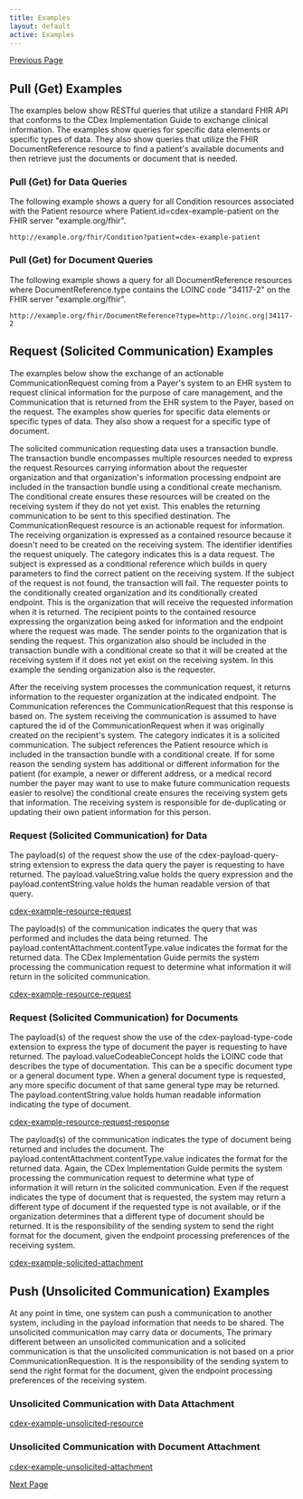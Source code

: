 ```yaml
---
title: Examples
layout: default
active: Examples
---
```


[Previous Page](Credits.html)

## Pull (Get) Examples
The examples below show RESTful queries that utilize a standard FHIR API that conforms to the CDex Implementation Guide to exchange clinical information. The examples show queries for specific data elements or specific types of data. They also show queries that utilize the FHIR DocumentReference resource to find a patient's available documents and then retrieve just the documents or document that is needed.

### Pull (Get) for Data Queries
The following example shows a query for all Condition resources associated with the Patient resource where Patient.id=cdex-example-patient on the FHIR server "example.org/fhir". 

`http://example.org/fhir/Condition?patient=cdex-example-patient`

### Pull (Get) for Document Queries
The following example shows a query for all DocumentReference resources where DocumentReference.type contains the LOINC code "34117-2" on the FHIR server "example.org/fhir". 

`http://example.org/fhir/DocumentReference?type=http://loinc.org|34117-2`

## Request (Solicited Communication) Examples
The examples below show the exchange of an actionable CommunicationRequest coming from a Payer's system to an EHR system to request clinical information for the purpose of care management, and the Communication that is returned from the EHR system to the Payer, based on the request. The examples show queries for specific data elements or specific types of data. They also show a request for a specific type of document. 

The solicited communication requesting data uses a transaction bundle. The transaction bundle encompasses multiple resources needed to express the request.Resources carrying information about the requester organization and that organization's information processing endpoint are included in the transaction bundle using a conditional create mechanism. The conditional create ensures these resources will be created on the receiving system if they do not yet exist.  This enables the returning communication to be sent to this specified destination. The CommunicationRequest resource is an actionable request for information. The receiving organization is expressed as a contained resource because it doesn't need to be created on the receiving system. The identifier identifies the request uniquely. The category indicates this is a data request. The subject is expressed as a conditional reference which builds in query parameters to find the correct patient on the receiving system. If the subject of the request is not found, the transaction will fail. The requester points to the conditionally created organization and its conditionally created endpoint.  This is the organization that will receive the requested information when it is returned. The recipient points to the contained resource expressing the organization being asked for information and the endpoint where the request was made. The sender points to the organization that is sending the request. This organization also should be included in the transaction bundle with a conditional create so that it will be created at the receiving system if it does not yet exist on the receiving system. In this example the sending organization also is the requester.     

After the receiving system processes the communication request, it returns information to the requester organization at the indicated endpoint. The Communication references the CommunicationRequest that this response is based on. The system receiving the communication is assumed to have captured the id of the CommunicationRequest when it was originally created on the recipient's system. The category indicates it is a solicited communication. The subject references the Patient resource which is included in the transaction bundle with a conditional create. If for some reason the sending system has additional or different information for the patient (for example, a newer or different address, or a medical record number the payer may want to use to make future communication requests easier to resolve) the conditional create ensures the receiving system gets that information. The receiving system is responsible for de-duplicating or updating their own patient information for this person. 

### Request (Solicited Communication) for Data

The payload(s) of the request show the use of the cdex-payload-query-string extension to express the data query the payer is requesting to have returned. The payload.valueString.value holds the query expression and the payload.contentString.value holds the human readable version of that query. 

<a href="CommunicationRequest-cdex-example-resource-request.html">cdex-example-resource-request</a>

The payload(s) of the communication indicates the query that was performed and includes the data being returned. The payload.contentAttachment.contentType.value indicates the format for the returned data. The CDex Implementation Guide permits the system processing the communication request to determine what information it will return in the solicited communication.
 
<a href="CommunicationRequest-cdex-example-resource-request.html">cdex-example-resource-request</a>

### Request (Solicited Communication) for Documents
The payload(s) of the request show the use of the cdex-payload-type-code extension to express the type of document the payer is requesting to have returned. The payload.valueCodeableConcept holds the LOINC code that describes the type of documentation. This can be a specific document type or a general document type.  When a general document type is requested, any more specific document of that same general type may be returned.  The payload.contentString.value holds human readable information indicating the type of document. 

<a href="CommunicationRequest-cdex-example-resource-request-response.html">cdex-example-resource-request-response</a>

The payload(s) of the communication indicates the type of document being returned and includes the document. The payload.contentAttachment.contentType.value indicates the format for the returned data. Again, the CDex Implementation Guide permits the system processing the communication request to determine what type of information it will return in the solicited communication. Even if the request indicates the type of document that is requested, the system may return a different type of document if the requested type is not available, or if the organization determines that a different type of document should be returned. It is the responsibility of the sending system to send the right format for the document, given the endpoint processing preferences of the receiving system.

<a href="Communication-cdex-example-solicited-attachment.html">cdex-example-solicited-attachment</a>

## Push (Unsolicited Communication) Examples
At any point in time, one system can push a communication to another system, including in the payload information that needs to be shared. The unsolicited communication may carry data or documents, The primary different between an unsolicited communication and a solicited communication is that the unsolicited communication is not based on a prior CommunicationRequestion. It is the responsibility of the sending system to send the right format for the document, given the endpoint processing preferences of the receiving system.

### Unsolicited Communication with Data Attachment

<a href="Communication-cdex-example-unsolicited-resource.html">cdex-example-unsolicited-resource</a>

### Unsolicited Communication with Document Attachment

<a href="Communication-cdex-example-unsolicited-attachment.html">cdex-example-unsolicited-attachment</a>

[Next Page](Value_Sets.html)